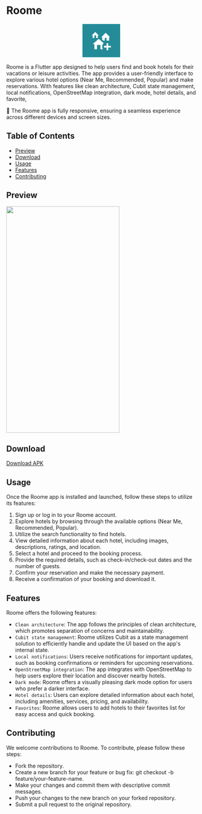 # Roome

<p align="center">
  <img src="assets/appIcon.png" alt="Roome Logo" width="100">
</p>

Roome is a Flutter app designed to help users find and book hotels for their vacations or leisure activities. The app provides a user-friendly interface to explore various hotel options (Near Me, Recommended, Popular) and make reservations. With features like clean architecture, Cubit state management, local notifications, OpenStreetMap integration, dark mode, hotel details, and favorite,

📱 The Roome app is fully responsive, ensuring a seamless experience across different devices and screen sizes.

## Table of Contents

- [Preview](#preview)
- [Download](#download)
- [Usage](#usage)
- [Features](#features)
- [Contributing](#contributing)

## Preview

<div style="display: flex" > 
  <img style="display: inline-block" src="https://github.com/ahmedghaly15/Social-App/assets/108659381/3cec1455-b2ec-4179-aaf5-4e6f69e1302f" width= "300" height = "600"/>
</div>

## Download

[Download APK](https://www.mediafire.com/file/7itjktwc06urepo/Roome.apk/file)

## Usage

Once the Roome app is installed and launched, follow these steps to utilize its features:

1. Sign up or log in to your Roome account.
2. Explore hotels by browsing through the available options (Near Me, Recommended, Popular).
3. Utilize the search functionality to find hotels.
4. View detailed information about each hotel, including images, descriptions, ratings, and location.
5. Select a hotel and proceed to the booking process.
6. Provide the required details, such as check-in/check-out dates and the number of guests.
7. Confirm your reservation and make the necessary payment.
8. Receive a confirmation of your booking and download it.

## Features

Roome offers the following features:

- `Clean architecture`: The app follows the principles of clean architecture, which promotes separation of concerns and maintainability.
- `Cubit state management`: Roome utilizes Cubit as a state management solution to efficiently handle and update the UI based on the app's internal state.
- `Local notifications`: Users receive notifications for important updates, such as booking confirmations or reminders for upcoming reservations.
- `OpenStreetMap integration`: The app integrates with OpenStreetMap to help users explore their location and discover nearby hotels.
- `Dark mode`: Roome offers a visually pleasing dark mode option for users who prefer a darker interface.
- `Hotel details`: Users can explore detailed information about each hotel, including amenities, services, pricing, and availability.
- `Favorites`: Roome allows users to add hotels to their favorites list for easy access and quick booking.

## Contributing

We welcome contributions to Roome. To contribute, please follow these steps:

- Fork the repository.
- Create a new branch for your feature or bug fix: git checkout -b feature/your-feature-name.
- Make your changes and commit them with descriptive commit messages.
- Push your changes to the new branch on your forked repository.
- Submit a pull request to the original repository.
